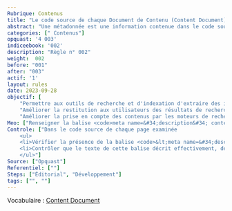 ```yaml
---
Rubrique: Contenus
title: "Le code source de chaque Document de Contenu (Content Document) contient une métadonnée qui en décrit le contenu"
abstract: "Une métadonnée est une information contenue dans le code source qui permet de la décrire ou de fournir des informations à son propos. Cette règle concerne la métadonnée description qui, comme son nom l’indique, permet de décrire la page."
categories: [" Contenus"]
opquast: '4 003'
indiceebook: '002'
description: "Règle n° 002"
weight:  002
before: "001"
after: "003"
actif: '1'
layout: rules
date: 2023-09-28
objectif: [
    "Permettre aux outils de recherche et d'indexation d'extraire des informations à propos du contenu des pages.",
    "Améliorer la restitution aux utilisateurs des résultats de recherche.",
    "Améliorer la prise en compte des contenus par les moteurs de recherche et outils d’indexation."]
Meo: ["Renseigner la balise <code>meta name=&#34;description&#34; content=&#34;&#34;</code>, ou à défaut un élément spécifique ayant la même fonction, avec une description du contenu de la page ou du site."]
Controle: ["Dans le code source de chaque page examinée 
    <ul>
    <li>Vérifier la présence de la balise <code>&lt;meta name=&#34;description&#34; content=&#34;&#34; /&gt;</code> ou d'un équivalent à l'aide, par exemple, des outils de développement des navigateurs.</li>
    <li>Contrôler que le texte de cette balise décrit effectivement, de façon spécifique ou plus générique, le contenu de la page.</li>
    </ul>"]
Source: ["Opquast"]
Referentiel: [""]
Steps: ["Éditorial", "Développement"]
tags: ["", ""]
---
```


Vocabulaire : [Content Document](../../vocabulaire#contentdocument)